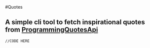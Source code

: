 #Quotes

## A simple cli tool to fetch inspirational quotes from [ProgrammingQuotesApi](https://programming-quotes-api.herokuapp.com/quotes/random)

```
//CODE HERE
```
